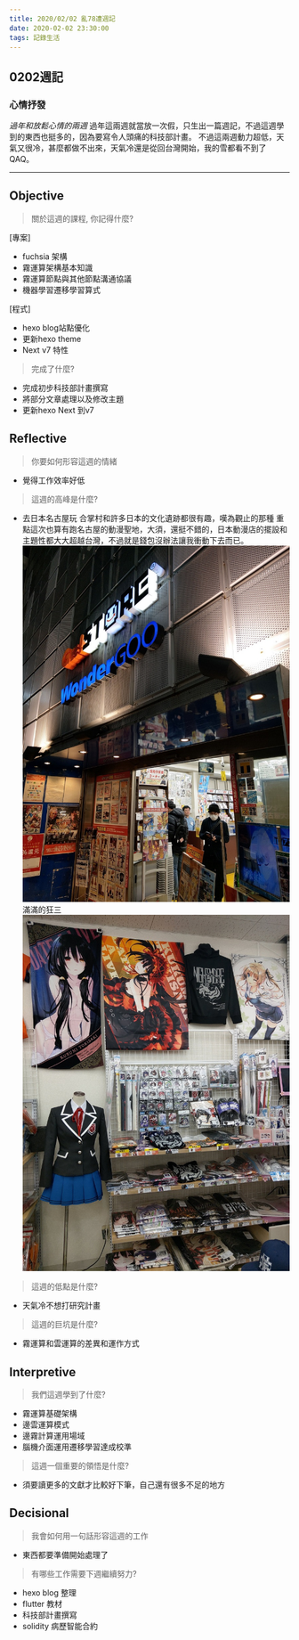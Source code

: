 ```yaml
---
title: 2020/02/02 亂78遭週記
date: 2020-02-02 23:30:00
tags: 記錄生活
---
```

## **0202週記**

### 心情抒發
*過年和放鬆心情的兩週*
過年這兩週就當放一次假，只生出一篇週記，不過這週學到的東西也挺多的，因為要寫令人頭痛的科技部計畫。
不過這兩週動力超低，天氣又很冷，甚麼都做不出來，天氣冷還是從回台灣開始，我的雪都看不到了QAQ。

---
<!-- more -->
## **Objective**

> 關於這週的課程, 你記得什麼?

[專案]
- fuchsia 架構
- 霧運算架構基本知識
- 霧運算節點與其他節點溝通協議
- 機器學習遷移學習算式

[程式]
- hexo blog站點優化
- 更新hexo theme
- Next v7 特性

> 完成了什麼?

- 完成初步科技部計畫撰寫
- 將部分文章處理以及修改主題
- 更新hexo Next 到v7


## **Reflective**

> 你要如何形容這週的情緒

* 覺得工作效率好低

> 這週的高峰是什麼?

* 去日本名古屋玩
合掌村和許多日本的文化遺跡都很有趣，嘆為觀止的那種
重點這次也算有跑名古屋的動漫聖地，大須，還挺不錯的，日本動漫店的擺設和主題性都大大超越台灣，不過就是錢包沒辦法讓我衝動下去而已。
![](https://raw.githubusercontent.com/kidneyweakx/img-host/image/image/2020020201.jpg)
滿滿的狂三 
![](https://raw.githubusercontent.com/kidneyweakx/img-host/image/image/2020020202.jpg)


> 這週的低點是什麼?

* 天氣冷不想打研究計畫

> 這週的巨坑是什麼?

* 霧運算和雲運算的差異和運作方式

## **Interpretive**

> 我們這週學到了什麼?

- 霧運算基礎架構
- 邊雲運算模式
- 邊霧計算運用場域
- 腦機介面運用遷移學習達成校準

> 這週一個重要的領悟是什麼?

* 須要讀更多的文獻才比較好下筆，自己還有很多不足的地方

## **Decisional**

> 我會如何用一句話形容這週的工作

* 東西都要準備開始處理了

> 有哪些工作需要下週繼續努力?

- hexo blog 整理
- flutter 教材
- 科技部計畫撰寫
- solidity 病歷智能合約



